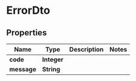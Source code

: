 

# ErrorDto

## Properties

Name | Type | Description | Notes
------------ | ------------- | ------------- | -------------
**code** | **Integer** |  | 
**message** | **String** |  | 




